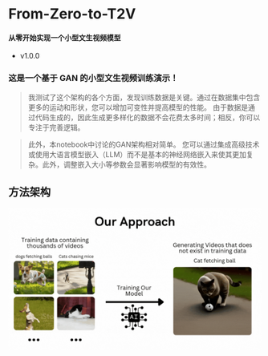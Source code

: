 # From-Zero-to-T2V

#### 从零开始实现一个小型文生视频模型
- v1.0.0

### 这是一个基于 GAN 的小型文生视频训练演示！


>我测试了这个架构的各个方面，发现训练数据是关键。通过在数据集中包含更多的运动和形状，您可以增加可变性并提高模型的性能。
由于数据是通过代码生成的，因此生成更多样化的数据不会花费太多时间；相反，你可以专注于完善逻辑。

>此外，本notebook中讨论的GAN架构相对简单。
您可以通过集成高级技术或使用大语言模型嵌入（LLM）而不是基本的神经网络嵌入来使其更加复杂。此外，调整嵌入大小等参数会显著影响模型的有效性。

## 方法架构
![](imgs/t2v_approach.gif)



